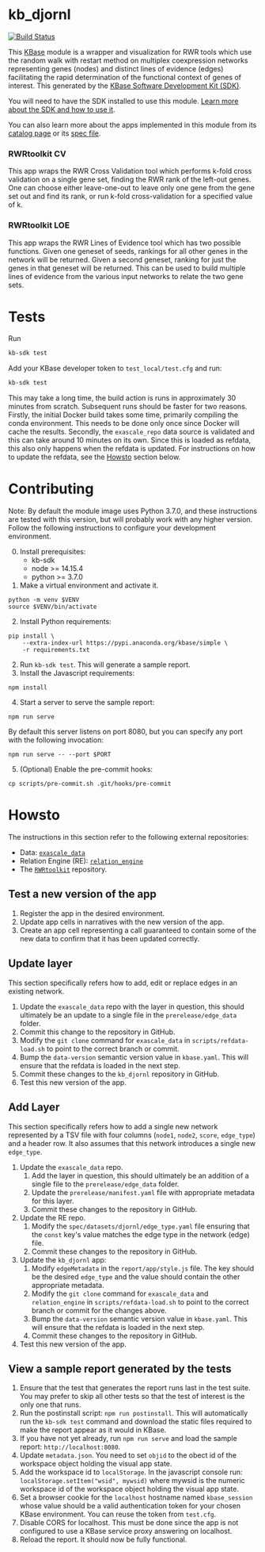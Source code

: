 # kb_djornl

[![Build Status][build-image]][build-url]

This [KBase](https://kbase.us) module is a wrapper and visualization for RWR
tools which use the random walk with restart method on multiplex coexpression
networks representing genes (nodes) and distinct lines of evidence (edges)
facilitating the rapid determination of the functional context of genes of
interest. This generated by the [KBase Software Development Kit (SDK)][kb-sdk].

You will need to have the SDK installed to use this module. [Learn more about
the SDK and how to use it][kb-sdk-docs].

You can also learn more about the apps implemented in this module from its
[catalog page][kb_djornl-catalog] or its [spec file](kb_djornl.spec).

[build-image]: https://github.com/kbaseapps/kb_djornl/actions/workflows/action.yaml/badge.svg
[build-url]: https://github.com/kbaseapps/kb_djornl/actions/workflows/action.yaml
[kb-sdk]: https://github.com/kbase/kb_sdk
[kb-sdk-docs]: https://kbase.github.io/kb_sdk_docs/
[kb_djornl-catalog]: https://narrative.kbase.us/#catalog/modules/kb_djornl

### RWRtoolkit CV

This app wraps the RWR Cross Validation tool which performs k-fold cross
validation on a single gene set, finding the RWR rank of the left-out genes.
One can choose either leave-one-out to leave only one gene from the gene set
out and find its rank, or run k-fold cross-validation for a specified value
of k.

### RWRtoolkit LOE

This app wraps the RWR Lines of Evidence tool which has two possible functions.
Given one geneset of seeds, rankings for all other genes in the network will
be returned.  Given a second geneset, ranking for just the genes in that geneset
will be returned.  This can be used to build multiple lines of evidence from
the various input networks to relate the two gene sets.

# Tests

Run
```bash
kb-sdk test
```

Add your KBase developer token to `test_local/test.cfg` and run:

```bash
kb-sdk test
```

This may take a long time, the build action is runs in approximately 30 minutes
from scratch. Subsequent runs should be faster for two reasons. Firstly, the
initial Docker build takes some time, primarily compiling the conda
environment. This needs to be done only once since Docker will cache the
results. Secondly, the `exascale_repo` data source is validated and this can
take around 10 minutes on its own. Since this is loaded as refdata, this also
only happens when the refdata is updated. For instructions on how to update the
refdata, see the [Howsto](#howsto) section below.

# Contributing

Note: By default the module image uses Python 3.7.0, and these instructions are
tested with this version, but will probably work with any higher version.
Follow the following instructions to configure your development environment.

0. Install prerequisites:
    - kb-sdk
    - node >= 14.15.4
    - python >= 3.7.0
1. Make a virtual environment and activate it.
```
python -m venv $VENV
source $VENV/bin/activate
```
2. Install Python requirements:
```
pip install \
    --extra-index-url https://pypi.anaconda.org/kbase/simple \
    -r requirements.txt
```
2. Run `kb-sdk test`. This will generate a sample report.
3. Install the Javascript requirements:
```
npm install
```
4. Start a server to serve the sample report:
```
npm run serve
```
By default this server listens on port 8080, but you can specify any port with
the following invocation:
```
npm run serve -- --port $PORT
```
5. (Optional) Enable the pre-commit hooks:
```
cp scripts/pre-commit.sh .git/hooks/pre-commit
```

# Howsto

The instructions in this section refer to the following external repositories:
- Data: [`exascale_data`][repo-exascale]
- Relation Engine (RE): [`relation_engine`][repo-re]
- The [`RWRtoolkit`][repo-rwrtoolkit] repository.

[repo-exascale]: https://github.com/kbase/exascale_data
[repo-re]: https://github.com/kbase/relation_engine
[repo-rwrtoolkit]: https://github.com/dkainer/RWRtoolkit

## Test a new version of the app

1. Register the app in the desired environment.
2. Update app cells in narratives with the new version of the app.
3. Create an app cell representing a call guaranteed to contain some of the new
    data to confirm that it has been updated correctly.

## Update layer

This section specifically refers how to add, edit or replace edges in an
    existing network.
1. Update the `exascale_data` repo with the layer in question, this should
    ultimately be an update to a single file in the `prerelease/edge_data`
    folder.
2. Commit this change to the repository in GitHub.
3. Modify the `git clone` command for `exascale_data` in
    `scripts/refdata-load.sh` to point to the correct branch or commit.
4. Bump the `data-version` semantic version value in `kbase.yaml`. This will
    ensure that the refdata is loaded in the next step.
5. Commit these changes to the `kb_djornl` repository in GitHub.
6. Test this new version of the app.

## Add Layer

This section specifically refers how to add a single new network represented by
a TSV file with four columns (`node1`, `node2`, `score`, `edge_type`) and a
header row. It also assumes that this network introduces a single new
`edge_type`.

1. Update the `exascale_data` repo.
    1. Add the layer in question, this should ultimately be an addition of a
        single file to the `prerelease/edge_data` folder.
    2. Update the `prerelease/manifest.yaml` file with appropriate metadata for
        this layer.
    3. Commit these changes to the repository in GitHub.
2. Update the RE repo.
    1. Modify the `spec/datasets/djornl/edge_type.yaml` file ensuring that the
        `const` key's value matches the edge type in the network (edge) file.
    2. Commit these changes to the repository in GitHub.
3. Update the `kb_djornl` app:
    1. Modify `edgeMetadata` in the `report/app/style.js` file. The key should
        be the desired `edge_type` and the value should contain the other
        appropriate metadata.
    2. Modify the `git clone` command for `exascale_data` and `relation_engine`
        in `scripts/refdata-load.sh` to point to the correct branch or commit
        for the changes above.
    3. Bump the `data-version` semantic version value in `kbase.yaml`. This
        will ensure that the refdata is loaded in the next step.
    4. Commit these changes to the repository in GitHub.
4. Test this new version of the app.

## View a sample report generated by the tests

1. Ensure that the test that generates the report runs last in the test suite.
    You may prefer to skip all other tests so that the test of interest is the
    only one that runs.
2. Run the postinstall script: `npm run postinstall`. This will automatically
    run the `kb-sdk test` command and download the static files required to
    make the report appear as it would in KBase.
3. If you have not yet already, run `npm run serve` and load the sample report:
    `http://localhost:8080`.
4. Update `metadata.json`. You need to set `objid` to the obect id of the
    workspace object holding the visual app state.
5. Add the workspace id to `localStorage`. In the javascript console run:
    `localStorage.setItem("wsid", mywsid)` where mywsid is the numeric
    workspace id of the workspace object holding the visual app state.
6. Set a browser cookie for the `localhost` hostname named `kbase_session`
    whose value should be a valid authentication token for your chosen KBase
    environment. You can reuse the token from `test.cfg`.
7. Disable CORS for localhost. This must be done since the app is not
    configured to use a KBase service proxy answering on localhost.
8. Reload the report. It should now be fully functional.
